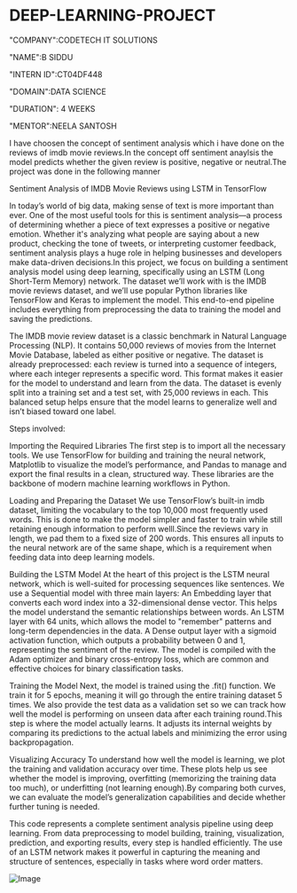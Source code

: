 # DEEP-LEARNING-PROJECT

"COMPANY":CODETECH IT SOLUTIONS

"NAME":B SIDDU

"INTERN ID":CT04DF448

"DOMAIN":DATA SCIENCE

"DURATION": 4 WEEKS

"MENTOR":NEELA SANTOSH

I have choosen the concept of sentiment analysis which i have done on the reviews of imdb movie reviews.In the concept off sentiment anaylsis the model predicts whether the given review is positive, negative or neutral.The project was done in the following manner

Sentiment Analysis of IMDB Movie Reviews using LSTM in TensorFlow

In today’s world of big data, making sense of text is more important than ever. One of the most useful tools for this is sentiment analysis—a process of determining whether a piece of text expresses a positive or negative emotion. Whether it's analyzing what people are saying about a new product, checking the tone of tweets, or interpreting customer feedback, sentiment analysis plays a huge role in helping businesses and developers make data-driven decisions.In this project, we focus on building a sentiment analysis model using deep learning, specifically using an LSTM (Long Short-Term Memory) network. The dataset we’ll work with is the IMDB movie reviews dataset, and we’ll use popular Python libraries like TensorFlow and Keras to implement the model. This end-to-end pipeline includes everything from preprocessing the data to training the model and saving the predictions.

The IMDB movie review dataset is a classic benchmark in Natural Language Processing (NLP). It contains 50,000 reviews of movies from the Internet Movie Database, labeled as either positive or negative. The dataset is already preprocessed: each review is turned into a sequence of integers, where each integer represents a specific word. This format makes it easier for the model to understand and learn from the data. The dataset is evenly split into a training set and a test set, with 25,000 reviews in each. This balanced setup helps ensure that the model learns to generalize well and isn’t biased toward one label.

Steps involved:

Importing the Required Libraries The first step is to import all the necessary tools. We use TensorFlow for building and training the neural network, Matplotlib to visualize the model’s performance, and Pandas to manage and export the final results in a clean, structured way. These libraries are the backbone of modern machine learning workflows in Python.

Loading and Preparing the Dataset We use TensorFlow’s built-in imdb dataset, limiting the vocabulary to the top 10,000 most frequently used words. This is done to make the model simpler and faster to train while still retaining enough information to perform welll.Since the reviews vary in length, we pad them to a fixed size of 200 words. This ensures all inputs to the neural network are of the same shape, which is a requirement when feeding data into deep learning models.

Building the LSTM Model At the heart of this project is the LSTM neural network, which is well-suited for processing sequences like sentences. We use a Sequential model with three main layers: An Embedding layer that converts each word index into a 32-dimensional dense vector. This helps the model understand the semantic relationships between words. An LSTM layer with 64 units, which allows the model to "remember" patterns and long-term dependencies in the data. A Dense output layer with a sigmoid activation function, which outputs a probability between 0 and 1, representing the sentiment of the review. The model is compiled with the Adam optimizer and binary cross-entropy loss, which are common and effective choices for binary classification tasks.

Training the Model Next, the model is trained using the .fit() function. We train it for 5 epochs, meaning it will go through the entire training dataset 5 times. We also provide the test data as a validation set so we can track how well the model is performing on unseen data after each training round.This step is where the model actually learns. It adjusts its internal weights by comparing its predictions to the actual labels and minimizing the error using backpropagation.

Visualizing Accuracy To understand how well the model is learning, we plot the training and validation accuracy over time. These plots help us see whether the model is improving, overfitting (memorizing the training data too much), or underfitting (not learning enough).By comparing both curves, we can evaluate the model’s generalization capabilities and decide whether further tuning is needed.


This code represents a complete sentiment analysis pipeline using deep learning. From data preprocessing to model building, training, visualization, prediction, and exporting results, every step is handled efficiently. The use of an LSTM network makes it powerful in capturing the meaning and structure of sentences, especially in tasks where word order matters.

![Image](https://github.com/user-attachments/assets/7f19d300-1a25-408b-89b3-15d84793c6a4)
